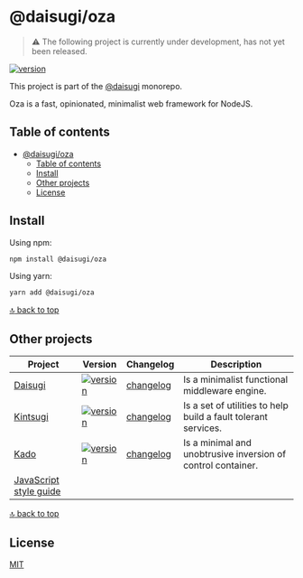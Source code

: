 # @daisugi/oza

> :warning: The following project is currently under development, has not yet been released.

[![version](https://img.shields.io/npm/v/@daisugi/oza.svg)](https://www.npmjs.com/package/@daisugi/oza)

This project is part of the [@daisugi](https://github.com/daisugiland/daisugi) monorepo.

Oza is a fast, opinionated, minimalist web framework for NodeJS.

## Table of contents

- [@daisugi/oza](#daisugioza)
  - [Table of contents](#table-of-contents)
  - [Install](#install)
  - [Other projects](#other-projects)
  - [License](#license)

## Install

Using npm:

```sh
npm install @daisugi/oza
```

Using yarn:

```sh
yarn add @daisugi/oza
```

[:top: back to top](#table-of-contents)

## Other projects

| Project                                                                         | Version                                                                                                           | Changelog                             | Description                                                    |
| ------------------------------------------------------------------------------- | ----------------------------------------------------------------------------------------------------------------- | ------------------------------------- | -------------------------------------------------------------- |
| [Daisugi](../daisugi)                                                           | [![version](https://img.shields.io/npm/v/@daisugi/daisugi.svg)](https://www.npmjs.com/package/@daisugi/daisugi)   | [changelog](../daisugi/CHANGELOG.md)  | Is a minimalist functional middleware engine.                  |
| [Kintsugi](../kintsugi)                                                         | [![version](https://img.shields.io/npm/v/@daisugi/kintsugi.svg)](https://www.npmjs.com/package/@daisugi/kintsugi) | [changelog](../kintsugi/CHANGELOG.md) | Is a set of utilities to help build a fault tolerant services. |
| [Kado](../kado)                                                                 | [![version](https://img.shields.io/npm/v/@daisugi/kado.svg)](https://www.npmjs.com/package/@daisugi/kado)         | [changelog](../kado/CHANGELOG.md)     | Is a minimal and unobtrusive inversion of control container.   |
| [JavaScript style guide](https://github.com/daisugiland/javascript-style-guide) |                                                                                                                   |                                       |                                                                |

[:top: back to top](#table-of-contents)

## License

[MIT](../../LICENSE)
